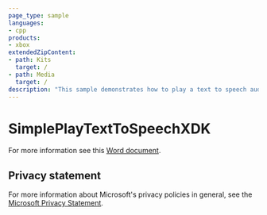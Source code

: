 ```yaml
---
page_type: sample
languages:
- cpp
products:
- xbox
extendedZipContent:
- path: Kits
  target: /
- path: Media
  target: /
description: "This sample demonstrates how to play a text to speech audio using XAudio2 on the Xbox One."
---
```


# SimplePlayTextToSpeechXDK

For more information see this [Word document](https://github.com/microsoft/Xbox-ATG-Samples/blob/master/XDKSamples/Audio/SimplePlayTextToSpeechXDK/Readme.docx).

## Privacy statement

For more information about Microsoft's privacy policies in general, see the [Microsoft Privacy Statement](https://privacy.microsoft.com/privacystatement/).
